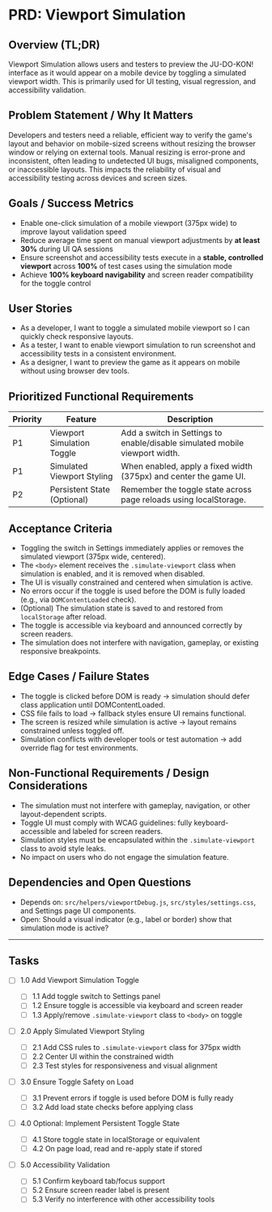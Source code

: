 # PRD: Viewport Simulation

## Overview (TL;DR)

Viewport Simulation allows users and testers to preview the JU-DO-KON! interface as it would appear on a mobile device by toggling a simulated viewport width. This is primarily used for UI testing, visual regression, and accessibility validation.

## Problem Statement / Why It Matters

Developers and testers need a reliable, efficient way to verify the game's layout and behavior on mobile-sized screens without resizing the browser window or relying on external tools. Manual resizing is error-prone and inconsistent, often leading to undetected UI bugs, misaligned components, or inaccessible layouts. This impacts the reliability of visual and accessibility testing across devices and screen sizes.

## Goals / Success Metrics

- Enable one-click simulation of a mobile viewport (375px wide) to improve layout validation speed
- Reduce average time spent on manual viewport adjustments by **at least 30%** during UI QA sessions
- Ensure screenshot and accessibility tests execute in a **stable, controlled viewport** across **100%** of test cases using the simulation mode
- Achieve **100% keyboard navigability** and screen reader compatibility for the toggle control

## User Stories

- As a developer, I want to toggle a simulated mobile viewport so I can quickly check responsive layouts.
- As a tester, I want to enable viewport simulation to run screenshot and accessibility tests in a consistent environment.
- As a designer, I want to preview the game as it appears on mobile without using browser dev tools.

## Prioritized Functional Requirements

| Priority | Feature                     | Description                                                                 |
| -------- | --------------------------- | --------------------------------------------------------------------------- |
| P1       | Viewport Simulation Toggle  | Add a switch in Settings to enable/disable simulated mobile viewport width. |
| P1       | Simulated Viewport Styling  | When enabled, apply a fixed width (375px) and center the game UI.           |
| P2       | Persistent State (Optional) | Remember the toggle state across page reloads using localStorage.           |

## Acceptance Criteria

- Toggling the switch in Settings immediately applies or removes the simulated viewport (375px wide, centered).
- The `<body>` element receives the `.simulate-viewport` class when simulation is enabled, and it is removed when disabled.
- The UI is visually constrained and centered when simulation is active.
- No errors occur if the toggle is used before the DOM is fully loaded (e.g., via `DOMContentLoaded` check).
- (Optional) The simulation state is saved to and restored from `localStorage` after reload.
- The toggle is accessible via keyboard and announced correctly by screen readers.
- The simulation does not interfere with navigation, gameplay, or existing responsive breakpoints.

## Edge Cases / Failure States

- The toggle is clicked before DOM is ready → simulation should defer class application until DOMContentLoaded.
- CSS file fails to load → fallback styles ensure UI remains functional.
- The screen is resized while simulation is active → layout remains constrained unless toggled off.
- Simulation conflicts with developer tools or test automation → add override flag for test environments.

## Non-Functional Requirements / Design Considerations

- The simulation must not interfere with gameplay, navigation, or other layout-dependent scripts.
- Toggle UI must comply with WCAG guidelines: fully keyboard-accessible and labeled for screen readers.
- Simulation styles must be encapsulated within the `.simulate-viewport` class to avoid style leaks.
- No impact on users who do not engage the simulation feature.

## Dependencies and Open Questions

- Depends on: `src/helpers/viewportDebug.js`, `src/styles/settings.css`, and Settings page UI components.
- Open: Should a visual indicator (e.g., label or border) show that simulation mode is active?

---

## Tasks

- [ ] 1.0 Add Viewport Simulation Toggle

  - [ ] 1.1 Add toggle switch to Settings panel
  - [ ] 1.2 Ensure toggle is accessible via keyboard and screen reader
  - [ ] 1.3 Apply/remove `.simulate-viewport` class to `<body>` on toggle

- [ ] 2.0 Apply Simulated Viewport Styling

  - [ ] 2.1 Add CSS rules to `.simulate-viewport` class for 375px width
  - [ ] 2.2 Center UI within the constrained width
  - [ ] 2.3 Test styles for responsiveness and visual alignment

- [ ] 3.0 Ensure Toggle Safety on Load

  - [ ] 3.1 Prevent errors if toggle is used before DOM is fully ready
  - [ ] 3.2 Add load state checks before applying class

- [ ] 4.0 Optional: Implement Persistent Toggle State

  - [ ] 4.1 Store toggle state in localStorage or equivalent
  - [ ] 4.2 On page load, read and re-apply state if stored

- [ ] 5.0 Accessibility Validation
  - [ ] 5.1 Confirm keyboard tab/focus support
  - [ ] 5.2 Ensure screen reader label is present
  - [ ] 5.3 Verify no interference with other accessibility tools
